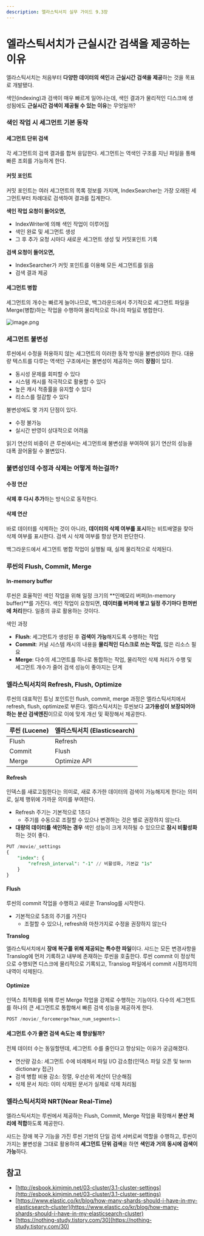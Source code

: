 ```yaml
---
description: 엘라스틱서치 실무 가이드 9.3장
---
```


# 엘라스틱서치가 근실시간 검색을 제공하는 이유

엘라스틱서치는 처음부터 **다양한 데이터의 색인**과 **근실시간 검색을 제공**하는 것을 목표로 개발됐다.

색인(indexing)과 검색이 매우 빠르게 일어나는데, 색인 결과가 물리적인 디스크에 생성됨에도 **근실시간 검색이 제공될 수 있는 이유**는 무엇일까?

### 색인 작업 시 세그먼트 기본 동작

#### 세그먼트 단위 검색

각 세그먼트의 검색 결과를 합쳐 응답한다. 세그먼트는 역색인 구조를 지닌 파일을 통해 빠른 조회를 가능하게 한다.

#### 커밋 포인트

커밋 포인트는 여러 세그먼트의 목록 정보를 가지며, IndexSearcher는 가장 오래된 세그먼트부터 차례대로 검색하여 결과를 집계한다.

**색인 작업 요청이 들어오면,**

* IndexWriter에 의해 색인 작업이 이루어짐
* 색인 완료 및 세그먼트 생성
* 그 후 추가 요청 시마다 새로운 세그먼트 생성 및 커밋포인트 기록

**검색 요청이 들어오면,**

* IndexSearcher가 커밋 포인트를 이용해 모든 세그먼트를 읽음
* 검색 결과 제공

#### 세그먼트 병합

세그먼트의 개수는 빠르게 늘어나므로, 백그라운드에서 주기적으로 세그먼트 파일을 Merge(병합)하는 작업을 수행하여 물리적으로 하나의 파일로 병합한다.

![image.png](attachment:a728a0cb-520d-474d-a8c3-4e9d0d1bd80d:image.png)

### 세그먼트 불변성

루씬에서 수정을 허용하지 않는 세그먼트의 이러한 동작 방식을 불변성이라 한다. 대용량 텍스트를 다루는 역색인 구조에서는 불변성이 제공하는 여러 **장점**이 있다.

* 동시성 문제를 회피할 수 있다
* 시스템 캐시를 적극적으로 활용할 수 있다
* 높은 캐시 적중률을 유지할 수 있다
* 리소스를 절감할 수 있다

불변성에도 몇 가지 단점이 있다.

* 수정 불가능
* 실시간 반영이 상대적으로 어려움

읽기 연산의 비중이 큰 루씬에서는 세그먼트에 불변성을 부여하여 읽기 연산의 성능을 대폭 끌어올릴 수 불변있다.

### 불변성인데 수정과 삭제는 어떻게 하는걸까?

#### **수정 연산**

**삭제 후 다시 추가**하는 방식으로 동작한다.

#### 삭제 연산

바로 데이터를 삭제하는 것이 아니라, **데이터의 삭제 여부를 표시**하는 비트배열을 찾아 삭제 여부를 표시한다. 검색 시 삭제 여부를 항상 먼저 판단한다.

백그라운드에서 세그먼트 병합 작업이 실행될 때, 실제 물리적으로 삭제된다.

### 루씬의 Flush, Commit, Merge

#### In-memory buffer

루씬은 효율적인 색인 작업을 위해 일정 크기의 \*\*인메모리 버퍼(In-memory buffer)\*\*를 가진다. 색인 작업이 요청되면, **데이터를 버퍼에 쌓고 일정 주기마다 한꺼번에 처리**한다. 일종의 큐로 활용하는 것이다.

색인 과정

* **Flush**: 세그먼트가 생성된 후 **검색이 가능**해지도록 수행하는 작업
* **Commit**: 커널 시스템 캐시의 내용을 **물리적인 디스크로 쓰는 작업**, 많은 리소스 필요
* **Merge**: 다수의 세그먼트를 하나로 통합하는 작업, 물리적인 삭제 처리가 수행 및 세그먼트 개수가 줄어 검색 성능이 좋아지는 단계

### 엘라스틱서치의 Refresh, Flush, Optimize

루씬의 대표적인 튜닝 포인트인 flush, commit, merge 과정은 엘라스틱서치에서 refresh, flush, optimize로 부른다. 엘라스틱서치는 루씬보다 **고가용성이 보장되어야 하는 분산 검색엔진**이므로 이에 맞게 개선 및 확장해서 제공한다.

| **루씬 (Lucene)** | **엘라스틱서치 (Elasticsearch)** |
| --------------- | -------------------------- |
| Flush           | Refresh                    |
| Commit          | Flush                      |
| Merge           | Optimize API               |

#### Refresh

인덱스를 새로고침한다는 의미로, 새로 추가한 데이터의 검색이 가능해지게 한다는 의미로, 실제 행위에 가까운 의미를 부여한다.

* Refresh 주기는 기본적으로 1초다
  * 주기를 수동으로 조절할 수 있으나 변경하는 것은 별로 권장하지 않는다.
* **대량의 데이터를 색인하는 경우** 색인 성능이 크게 저하될 수 있으므로 **잠시 비활성화**하는 것이 좋다.

```sql
PUT /movie/_settings
{
	"index": {
		"refresh_interval": "-1" // 비활성화, 기본값 "1s"
	}
}
```

#### Flush

루씬의 commit 작업을 수행하고 새로운 Translog를 시작한다.

* 기본적으로 5초의 주기를 가진다
  * 조절할 수 있으나, refresh와 마찬가지로 수정을 권장하지 않는다

**Translog**

엘라스틱서치에서 **장애 복구를 위해 제공되는 특수한 파일**이다. 샤드는 모든 변경사항을 Translog에 먼저 기록하고 내부에 존재하는 루씬을 호출한다. 루씬 commit 이 정상적으로 수행되면 디스크에 물리적으로 기록되고, Translog 파일에서 commit 시점까지의 내역이 삭제된다.

#### Optimize

인덱스 최적화를 위해 루씬 Merge 작업을 강제로 수행하는 기능이다. 다수의 세그먼트를 하나의 큰 세그먼트로 통합해서 빠른 검색 성능을 제공하게 한다.

```sql
POST /movie/_forcemerge?max_num_segments=1
```

#### 세그먼트 수가 줄면 검색 속도는 왜 향상될까?

전체 데이터 수는 동일할텐데, 세그먼트 수를 줄인다고 향상되는 이유가 궁금해졌다.

* 연산량 감소: 세그먼트 수에 비례해서 파일 I/O 감소함(인덱스 파일 오픈 및 term dictionary 접근)
* 검색 병합 비용 감소: 정렬, 우선순위 계산이 단순해짐
* 삭제 문서 처리: 이미 삭제된 문서가 실제로 삭제 처리됨

### **엘라스틱서치와 NRT(Near Real-Time)**

엘라스틱서치는 루씬에서 제공하는 Flush, Commit, Merge 작업을 확장해서 **분산 처리에 적합**하도록 제공한다.

샤드는 장애 복구 기능을 가진 루씬 기반의 단일 검색 서버로써 역할을 수행하고, 루씬이 가지는 불변성을 그대로 활용하여 **세그먼트 단위 검색**을 하면 **색인과 거의 동시에 검색이 가능**하다.

## 참고

* [http://esbook.kimjmin.net/03-cluster/3.1-cluster-settings](http://esbook.kimjmin.net/03-cluster/3.1-cluster-settings)
* [https://www.elastic.co/kr/blog/how-many-shards-should-i-have-in-my-elasticsearch-cluster](https://www.elastic.co/kr/blog/how-many-shards-should-i-have-in-my-elasticsearch-cluster)
* [https://nothing-study.tistory.com/30](https://nothing-study.tistory.com/30)
